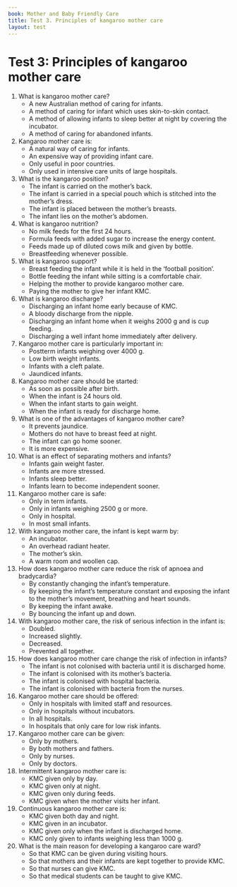 ```yaml
---
book: Mother and Baby Friendly Care
title: Test 3. Principles of kangaroo mother care
layout: test
---
```


# Test 3: Principles of kangaroo mother care

1.	What is kangaroo mother care?
	-	A new Australian method of caring for infants.
	+	A method of caring for infant which uses skin-to-skin contact.
	-	A method of allowing infants to sleep better at night by covering the incubator.
	-	A method of caring for abandoned infants.
2.	Kangaroo mother care is:
	+	A natural way of caring for infants.
	-	An expensive way of providing infant care.
	-	Only useful in poor countries.
	-	Only used in intensive care units of large hospitals.
3.	What is the kangaroo position?
	-	The infant is carried on the mother’s back.
	-	The infant is carried in a special pouch which is stitched into the mother’s dress.
	+	The infant is placed between the mother’s breasts.
	-	The infant lies on the mother’s abdomen.
4.	What is kangaroo nutrition?
	-	No milk feeds for the first 24 hours.
	-	Formula feeds with added sugar to increase the energy content.
	-	Feeds made up of diluted cows milk and given by bottle.
	+	Breastfeeding whenever possible.
5.	What is kangaroo support?
	-	Breast feeding the infant while it is held in the ‘football position’.
	-	Bottle feeding the infant while sitting is a comfortable chair.
	+	Helping the mother to provide kangaroo mother care.
	-	Paying the mother to give her infant KMC.
6.	What is kangaroo discharge?
	+	Discharging an infant home early because of KMC.
	-	A bloody discharge from the nipple.
	-	Discharging an infant home when it weighs 2000 g and is cup feeding.
	-	Discharging a well infant home immediately after delivery.
7.	Kangaroo mother care is particularly important in:
	-	Postterm infants weighing over 4000 g.
	+	Low birth weight infants.
	-	Infants with a cleft palate.
	-	Jaundiced infants.
8.	Kangaroo mother care should be started:
	+	As soon as possible after birth.
	-	When the infant is 24 hours old.
	-	When the infant starts to gain weight.
	-	When the infant is ready for discharge home.
9.	What is one of the advantages of kangaroo mother care?
	-	It prevents jaundice.
	-	Mothers do not have to breast feed at night.
	+	The infant can go home sooner.
	-	It is more expensive.
10.	What is an effect of separating mothers and infants?
	-	Infants gain weight faster.
	+	Infants are more stressed.
	-	Infants sleep better.
	-	Infants learn to become independent sooner.
11.	Kangaroo mother care is safe:
	-	Only in term infants.
	-	Only in infants weighing 2500 g or more.
	-	Only in hospital.
	+	In most small infants.
12.	With kangaroo mother care, the infant is kept warm by:
	-	An incubator.
	-	An overhead radiant heater.
	+	The mother’s skin.
	-	A warm room and woollen cap.
13.	How does kangaroo mother care reduce the risk of apnoea and bradycardia?
	-	By constantly changing the infant’s temperature.
	+	By keeping the infant’s temperature constant and exposing the infant to the mother’s movement, breathing and heart sounds.
	-	By keeping the infant awake.
	-	By bouncing the infant up and down.
14.	With kangaroo mother care, the risk of serious infection in the infant is:
	-	Doubled.
	-	Increased slightly.
	+	Decreased.
	-	Prevented all together.
15.	How does kangaroo mother care change the risk of infection in infants?
	-	The infant is not colonised with bacteria until it is discharged home.
	+	The infant is colonised with its mother’s bacteria.
	-	The infant is colonised with hospital bacteria.
	-	The infant is colonised with bacteria from the nurses.
16.	Kangaroo mother care should be offered:
	-	Only in hospitals with limited staff and resources.
	-	Only in hospitals without incubators.
	+	In all hospitals.
	-	In hospitals that only care for low risk infants.
17.	Kangaroo mother care can be given:
	-	Only by mothers.
	+	By both mothers and fathers.
	-	Only by nurses.
	-	Only by doctors.
18.	Intermittent kangaroo mother care is:
	-	KMC given only by day.
	-	KMC given only at night.
	-	KMC given only during feeds.
	+	KMC given when the mother visits her infant.
19.	Continuous kangaroo mother care is:
	+	KMC given both day and night.
	-	KMC given in an incubator.
	-	KMC given only when the infant is discharged home.
	-	KMC only given to infants weighing less than 1000 g.
20.	What is the main reason for developing a kangaroo care ward?
	-	So that KMC can be given during visiting hours.
	+	So that mothers and their infants are kept together to provide KMC.
	-	So that nurses can give KMC.
	-	So that medical students can be taught to give KMC.
